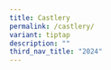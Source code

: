 ```yaml
---
title: Castlery
permalink: /castlery/
variant: tiptap
description: ""
third_nav_title: "2024"
---
```

